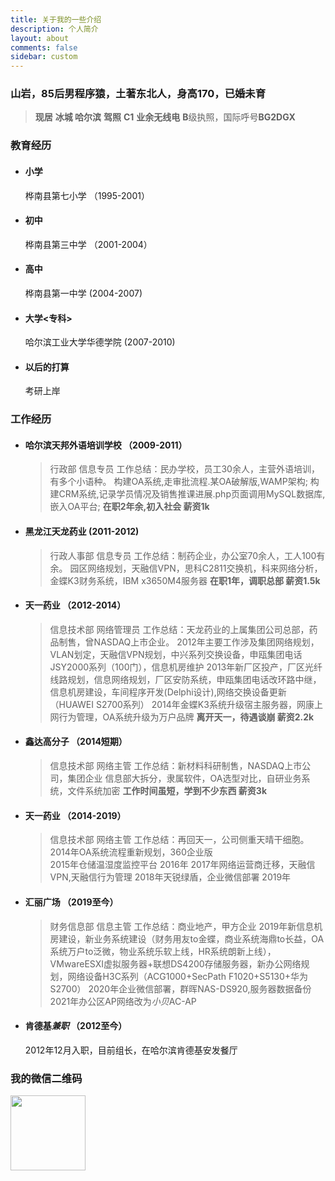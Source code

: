 ```yaml
---
title: 关于我的一些介绍
description: 个人简介
layout: about
comments: false
sidebar: custom
---
```


###  **山岩**，85后男程序猿，土著东北人，身高170，已婚未育
> **现居** **冰城 哈尔滨**
> **驾照** **C1**
> **业余无线电** **B**级执照，国际呼号**BG2DGX**



### 教育经历
- #### 小学
  桦南县第七小学 （1995-2001）
- #### 初中
  桦南县第三中学 （2001-2004）
- #### 高中
  桦南县第一中学 (2004-2007)
- #### 大学<专科>
  哈尔滨工业大学华德学院 (2007-2010)
- #### 以后的打算
  考研上岸

### 工作经历
- #### **哈尔滨天邦外语培训学校** （2009-2011）
  > 行政部 信息专员
  工作总结：民办学校，员工30余人，主营外语培训，有多个小语种。
  构建OA系统,走审批流程.某OA破解版,WAMP架构;
  构建CRM系统,记录学员情况及销售推课进展.php页面调用MySQL数据库,嵌入OA平台;
  **在职2年余,初入社会 薪资1k**
- #### **黑龙江天龙药业** (2011-2012)
  > 行政人事部 信息专员
  工作总结：制药企业，办公室70余人，工人100有余。
  园区网络规划，天融信VPN，思科C2811交换机，科来网络分析，金蝶K3财务系统，IBM x3650M4服务器
  **在职1年，调职总部 薪资1.5k**
- #### **天一药业** （2012-2014）
  > 信息技术部 网络管理员
  工作总结：天龙药业的上属集团公司总部，药品制售，曾NASDAQ上市企业。
  2012年主要工作涉及集团网络规划，VLAN划定，天融信VPN规划，中兴系列交换设备，申瓯集团电话JSY2000系列（100门），信息机房维护
  2013年新厂区投产，厂区光纤线路规划，信息网络规划，厂区安防系统，申瓯集团电话改环路中继，信息机房建设，车间程序开发(Delphi设计),网络交换设备更新（HUAWEI S2700系列）
  2014年金蝶K3系统升级宿主服务器，网康上网行为管理，OA系统升级为万户品牌
  **离开天一，待遇谈崩 薪资2.2k**
- #### **鑫达高分子** （2014短期）
  > 信息技术部 网络主管
  工作总结：新材料科研制售，NASDAQ上市公司，集团企业
  信息部大拆分，隶属软件，OA选型对比，自研业务系统，文件系统加密
  **工作时间虽短，学到不少东西 薪资3k**
- #### **天一药业** （2014-2019）
  > 信息技术部 网络主管
  工作总结：再回天一，公司侧重天晴干细胞。
  2014年OA系统流程重新规划，360企业版  
  2015年仓储温湿度监控平台
  2016年
  2017年网络运营商迁移，天融信VPN,天融信行为管理
  2018年天锐绿盾，企业微信部署
  2019年
- #### **汇丽广场** （2019至今）
  > 财务信息部 信息主管
  工作总结：商业地产，甲方企业
  2019年新信息机房建设，新业务系统建设（财务用友to金蝶，商业系统海鼎to长益，OA系统万户to泛微，物业系统乐软上线，HR系统朗新上线），VMwareESXI虚拟服务器+联想DS4200存储服务器，新办公网络规划，网络设备H3C系列（ACG1000+SecPath F1020+S5130+华为S2700）
  2020年企业微信部署，群晖NAS-DS920,服务器数据备份
  2021年办公区AP网络改为*小贝*AC-AP
- #### **肯德基***兼职* （2012至今）
  2012年12月入职，目前组长，在哈尔滨肯德基安发餐厅



### 我的微信二维码
<img src="/images/wx_xanggiyan.jpg" width="120" height="120">
